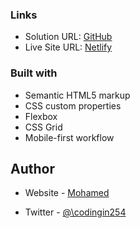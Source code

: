 



### Links

- Solution URL: [GitHub](https://github.com/moemaair/Test-Your-frontend-skills)
- Live Site URL: [Netlify](test-your-frontend.netlify.app)



### Built with

- Semantic HTML5 markup
- CSS custom properties
- Flexbox
- CSS Grid
- Mobile-first workflow

## Author

- Website - [Mohamed](https://ibrahim.codes)

- Twitter - [@\codingin254](https://www.twitter.com/codingin254)

